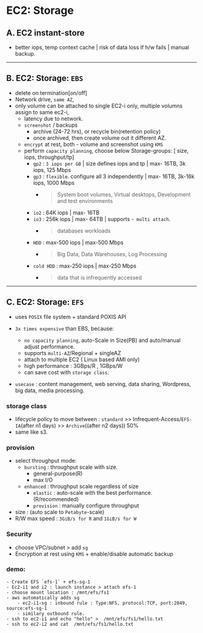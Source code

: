 # EC2: Storage
## A. EC2 instant-store
- better iops, temp context cache | risk of data loss if h/w fails | manual backup.

---
## B. EC2: Storage: `EBS`
- delete on termination[on/off]
- Network drive, `same AZ`,
- only volume can be attached to single EC2-i only, multiple volumns assign to same ec2-i,
    - latency due to network.
    - `screenshot` / backups
        - archive (24-72 hrs),  or recycle bin(retention policy)
        - once archived, then create volume out it different AZ.
    - `encrypt` at rest, both - volume and screenshot using `KMS`
    - perform `capacity planning`, choose below Storage-groups: [ size, iops, throughput/tp]
        - `gp2` : `3 iops per GB` | size defines iops and tp | max- 16TB,    3k  iops, 125 Mbps
        - `gp3` : `flexible`. configure all 3 independently |  max- 16TB, 3k-16k iops, 1000 Mbps
            - > System boot volumes, Virtual desktops, Development and test environments
        - `io2` : 64K iops | max- 16TB
        - `io3` : 256k iops | max- 64TB | supports -` multi attach`.
            - > databases workloads
        - `HDD` :  max-500 iops | max-500 Mbps
            - > Big Data, Data Warehouses, Log Processing
        - `cold HDD` : max-250 iops | max-250 Mbps
            - > data that is infrequently accessed

---
## C. EC2: Storage: `EFS`
- uses `POSIX` file system + standard POXIS API
- `3x times expensive` than EBS, because:
  - `no capacity planning`, auto-Scale in Size(PB) and auto/manual adjust performance.
  - supports `multi-AZ`/Regional +  singleAZ
  - attach to multiple EC2 ( Linux based AMI only)
  - high performance : 3GBps/R , 1GBps/W
  - can save cost with `storage class`.

- `usecase` :  content management, web serving, data sharing, Wordpress, big data, media processing.
    
### storage class
- lifecycle policy to move between : `standard` >> Infrequent-Access/`EFS-IA`(after n1 days) >> `Archive`((after n2 days)) 50%
- same like s3.

### provision
- select throughput mode:
  - `bursting` : throughput scale with size.
    - general-purpose(R)
    - max I/O 
  - `enhanced` : throughput scale regardless of size
    - `elastic` : auto-scale with the best performance. (R/recommended)
    - `provision` :  manually configure throughput
-  size : (auto scale to `Petabyte`-scale)
-  R/W max speed : `3GiB/s for R` and `1GiB/s for W`

### Security
- choose VPC/subnet >  add `sg`
- Encryption at rest using `KMS` + enable/disable automatic backup

### demo:
  ```
  - Create EFS `efs-1` + efs-sg-1
  - Ec2-i1 and i2 : launch instance > attach efs-1
  - choose mount location : /mnt/efs/fs1
  - aws automatically adds sg
      - ec2-i1-sg : inbound rule : Type:NFS, protocol:TCP, port:2049, source:efs-sg-1
      - similary outbound rule.
  - ssh to ec2-i1 and echo "hello" >  /mnt/efs/fs1/hello.txt
  - ssh to ec2-i2 and cat  /mnt/efs/fs1/hello.txt
  ```
